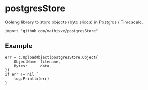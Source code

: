 # postgresStore

Golang library to store objects (byte slices) in Postgres / Timescale.

```golang
import "github.com/mathisve/postgresStore"
```

## Example
```golang
err = c.UploadObject(postgresStore.Object{
	ObjectName: filename,
	Bytes:      data,
})
if err != nil {
	log.Println(err)
}
```